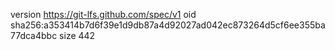 version https://git-lfs.github.com/spec/v1
oid sha256:a353414b7d6f39e1d9db87a4d92027ad042ec873264d5cf6ee355ba77dca4bbc
size 442
